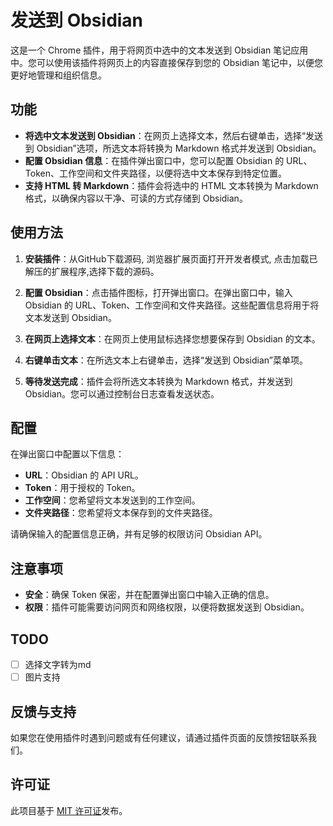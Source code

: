 # 发送到 Obsidian

这是一个 Chrome 插件，用于将网页中选中的文本发送到 Obsidian 笔记应用中。您可以使用该插件将网页上的内容直接保存到您的 Obsidian 笔记中，以便您更好地管理和组织信息。

## 功能

- **将选中文本发送到 Obsidian**：在网页上选择文本，然后右键单击，选择“发送到 Obsidian”选项，所选文本将转换为 Markdown 格式并发送到 Obsidian。
- **配置 Obsidian 信息**：在插件弹出窗口中，您可以配置 Obsidian 的 URL、Token、工作空间和文件夹路径，以便将选中文本保存到特定位置。
- **支持 HTML 转 Markdown**：插件会将选中的 HTML 文本转换为 Markdown 格式，以确保内容以干净、可读的方式存储到 Obsidian。

## 使用方法

1. **安装插件**：从GitHub下载源码, 浏览器扩展页面打开开发者模式, 点击加载已解压的扩展程序,选择下载的源码。

2. **配置 Obsidian**：点击插件图标，打开弹出窗口。在弹出窗口中，输入 Obsidian 的 URL、Token、工作空间和文件夹路径。这些配置信息将用于将文本发送到 Obsidian。

3. **在网页上选择文本**：在网页上使用鼠标选择您想要保存到 Obsidian 的文本。

4. **右键单击文本**：在所选文本上右键单击，选择“发送到 Obsidian”菜单项。

5. **等待发送完成**：插件会将所选文本转换为 Markdown 格式，并发送到 Obsidian。您可以通过控制台日志查看发送状态。

## 配置

在弹出窗口中配置以下信息：

- **URL**：Obsidian 的 API URL。
- **Token**：用于授权的 Token。
- **工作空间**：您希望将文本发送到的工作空间。
- **文件夹路径**：您希望将文本保存到的文件夹路径。

请确保输入的配置信息正确，并有足够的权限访问 Obsidian API。

## 注意事项

- **安全**：确保 Token 保密，并在配置弹出窗口中输入正确的信息。
- **权限**：插件可能需要访问网页和网络权限，以便将数据发送到 Obsidian。

## TODO
- [ ] 选择文字转为md
- [ ] 图片支持

## 反馈与支持

如果您在使用插件时遇到问题或有任何建议，请通过插件页面的反馈按钮联系我们。

## 许可证

此项目基于 [MIT 许可证](LICENSE)发布。
